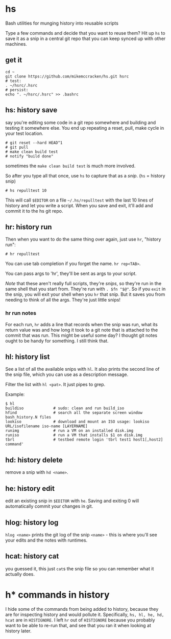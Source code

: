 # hs
Bash utilities for munging history into reusable scripts

Type a few commands and decide that you want to reuse them? Hit up `hs` to save it as a snip in a central git repo that you can keep synced up with other machines.

## get it

```
cd ~
git clone https://github.com/mikemccracken/hs.git hsrc
# test:
. ~/hsrc/.hsrc
# persist:
echo ". ~/hsrc/.hsrc" >> .bashrc
```

## hs: history save

say you're editing some code in a git repo somewhere and building and testing it somewhere else.
You end up repeating a reset, pull, make cycle in your test location.

```
# git reset --hard HEAD^1
# git pull
# make clean build test
# notify "build done"
```

sometimes the `make clean build test` is much more involved.

So after you type all that once, use `hs` to capture that as a *snip*. (`hs` = history snip)

```
# hs repulltest 10
```

This will call `$EDITOR` on a file `~/.hs/repulltest` with the last 10 lines of history and let you write a script. When you save and exit, it'll add and commit it to the hs git repo.

## hr: history run
Then when you want to do the same thing over again, just use `hr`, "history run":

```
# hr repulltest
```

You can use tab completion if you forget the name. `hr rep<TAB>`.

You can pass args to 'hr', they'll be sent as args to your script.

*Note* that these aren't really full scripts, they're *snips*, so they're run in the same shell that you start from. They're run with `. $fn "$@"`. So if you `exit` in the snip, you will exit your shell when you `hr` that snip. But it saves you from needing to think of all the args. They're just little snips!

### hr run notes

For each run, `hr` adds a line that records when the snip was run, what its return value was and how long it took to a git note that is attached to the commit that was run. This might be useful some day? I thought git notes ought to be handy for something. I still think that.

## hl: history list

See a list of all the available snips with `hl`. It also prints the second line of the snip file, which you can use as a description message.

Filter the list with `hl <pat>`. It just pipes to grep.

Example:
```
$ hl
buildiso             # sudo: clean and run build_iso
hfind                # search all the separate screen window bash_history.N files
lookiso              # download and mount an ISO usage: lookiso URL/isofilename iso-name [LAYERNAME]
runimg               # run a VM on an installed disk.img
runiso               # run a VM that installs $1 on disk.img
tbrl                 # testbed remote login 'tbrl test1 host1[,host2] command'
```

## hd: history delete

remove a snip with `hd <name>`.

## he: history edit

edit an existing snip in `$EDITOR` with `he`.
Saving and exiting 0 will automatically commit your changes in git.

## hlog: history log

`hlog <name>` prints the git log of the snip `<name>` - this is where you'll see your edits and the notes with runtimes.

## hcat: history cat

you guessed it, this just `cat`s the snip file so you can remember what it actually does.


# h* commands in history

I hide some of the commands from being added to history, because they are for inspecting history and would pollute it. Specifically, `hs, hl, he, hd, hcat` are in `HISTIGNORE`. I left `hr` out of `HISTIGNORE` because you probably want to be able to re-run that, and see that you ran it when looking at history later.
